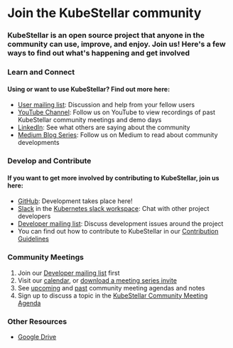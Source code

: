 
# Join the KubeStellar community
### KubeStellar is an open source project that anyone in the community can use, improve, and enjoy. Join us! Here's a few ways to find out what's happening and get involved


### Learn and Connect
#### Using or want to use KubeStellar? Find out more here:
- [User mailing list](https://groups.google.com/g/kubestellar-users): Discussion and help from your fellow users
- [YouTube Channel](https://www.youtube.com/@kubestellar): Follow us on YouTube to view recordings of past KubeStellar community meetings and demo days
- [LinkedIn](https://www.linkedin.com/feed/hashtag/?keywords=kubestellar): See what others are saying about the community
- [Medium Blog Series](https://medium.com/@kubestellar/list/predefined:e785a0675051:READING_LIST): Follow us on Medium to read about community developments


### Develop and Contribute
#### If you want to get more involved by contributing to KubeStellar, join us here:

- [GitHub](https://github.com/kcp-dev/edge-mc): Development takes place here!
- [Slack](https://app.slack.com/client/T09NY5SBT/C021U8WSAFK) in the [Kubernetes slack workspace](https://slack.k8s.io/): Chat with other project developers
- [Developer mailing list](https://groups.google.com/g/kubestellar-dev): Discuss development issues around the project
- You can find out how to contribute to KubeStellar in our [Contribution Guidelines](https://docs.kubestellar.io/latest/Contribution%20guidelines/CONTRIBUTING/)


### Community Meetings
1. Join our [Developer mailing list](https://groups.google.com/g/kubestellar-dev) first
2. Visit our [calendar](https://calendar.google.com/calendar/embed?src=b3d65c92bed7a9884ef7fe9e3f6c8fed16f6fb2f811f5750f547567a5dd58fed%40group.calendar.google.com&ctz=America%2FNew_York), or [download a meeting series invite](https://calendar.google.com/calendar/event?action=TEMPLATE&tmeid=MWM4a2loZDZrOWwzZWQzZ29xanZwa3NuMWdfMjAyMzA1MThUMTQwMDAwWiBiM2Q2NWM5MmJlZDdhOTg4NGVmN2ZlOWUzZjZjOGZlZDE2ZjZmYjJmODExZjU3NTBmNTQ3NTY3YTVkZDU4ZmVkQGc&tmsrc=b3d65c92bed7a9884ef7fe9e3f6c8fed16f6fb2f811f5750f547567a5dd58fed%40group.calendar.google.com&scp=ALL)
3. See [upcoming](https://github.com/kcp-dev/edge-mc/issues?q=is%3Aissue+is%3Aopen+label%3Acommunity-meeting) and [past](https://github.com/kcp-dev/edge-mc/issues?q=is%3Aissue+is%3Aclosed+label%3Acommunity-meeting) community meeting agendas and notes
4. Sign up to discuss a topic in the [KubeStellar Community Meeting Agenda](https://docs.google.com/document/d/1TmSKerQeuarA3AWgJJZmq1ZToUaoYVWMyR1ruB36-EE/edit#)

### Other Resources
- [Google Drive](https://drive.google.com/drive/u/1/folders/1p68MwkX0sYdTvtup0DcnAEsnXElobFLS)